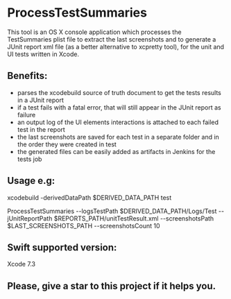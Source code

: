 # ProcessTestSummaries

This tool is an OS X console application which processes the TestSummaries plist file to extract the last screenshots and to generate a JUnit report xml file (as a better alternative to xcpretty tool), for the unit and UI tests written in Xcode.

## Benefits:
- parses the xcodebuild source of truth document to get the tests results in a JUnit report
- if a test fails with a fatal error, that will still appear in the JUnit report as failure
- an output log of the UI elements interactions is attached to each failed test in the report
- the last screenshots are saved for each test in a separate folder and in the order they were created in test
- the generated files can be easily added as artifacts in Jenkins for the tests job

## Usage e.g:
xcodebuild -derivedDataPath $DERIVED_DATA_PATH test

ProcessTestSummaries --logsTestPath $DERIVED_DATA_PATH/Logs/Test --jUnitReportPath $REPORTS_PATH/unitTestResult.xml --screenshotsPath $LAST_SCREENSHOTS_PATH --screenshotsCount 10

## Swift supported version:
Xcode 7.3

## Please, give a star to this project if it helps you.
